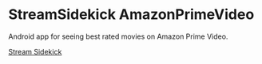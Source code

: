 # StreamSidekick AmazonPrimeVideo

Android app for seeing best rated movies on Amazon Prime Video.

[Stream Sidekick](http://streamsidekick.com)
